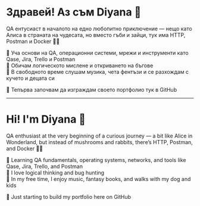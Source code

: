 # Здравей! Аз съм Diyana 👋  
QA ентусиаст в началото на едно любопитно приключение — нещо като Алиса в страната на чудесата, но вместо гъби и зайци, тук има HTTP, Postman и Docker 🐇🍄

🎯 Уча основи на QA, операционни системи, мрежи и инструменти като Qase, Jira, Trello и Postman  
🧠 Обичам логическото мислене и откриването на бъгове  
🌿 В свободното време слушам музика, чета фентъзи и се разхождам с кучето и децата си

🚀 Тепърва започвам да изграждам своето портфолио тук в GitHub

---

# Hi! I'm Diyana 👋  
QA enthusiast at the very beginning of a curious journey — a bit like Alice in Wonderland, but instead of mushrooms and rabbits, there’s HTTP, Postman, and Docker 🐇🍄

🎯 Learning QA fundamentals, operating systems, networks, and tools like Qase, Jira, Trello, and Postman  
🧠 I love logical thinking and bug hunting  
🌿 In my free time, I enjoy music, fantasy books, and walks with my dog and kids

🚀 Just starting to build my portfolio here on GitHub
